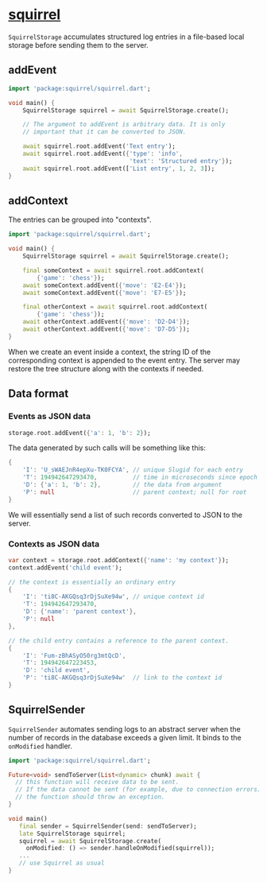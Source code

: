 # [squirrel](https://github.com/rtmigo/squirrel_dart)

`SquirrelStorage` accumulates structured log entries in a file-based local storage before sending them to the server.

## addEvent

```dart
import 'package:squirrel/squirrel.dart';

void main() {
    SquirrelStorage squirrel = await SquirrelStorage.create();

    // The argument to addEvent is arbitrary data. It is only 
    // important that it can be converted to JSON.

    await squirrel.root.addEvent('Text entry');
    await squirrel.root.addEvent({'type': 'info', 
                                  'text': 'Structured entry'});
    await squirrel.root.addEvent(['List entry', 1, 2, 3]);
}
```

## addContext

The entries can be grouped into "contexts".

```dart
import 'package:squirrel/squirrel.dart';

void main() {
    SquirrelStorage squirrel = await SquirrelStorage.create();

    final someContext = await squirrel.root.addContext(
        {'game': 'chess'});
    await someContext.addEvent({'move': 'E2-E4'});
    await someContext.addEvent({'move': 'E7-E5'});

    final otherContext = await squirrel.root.addContext(
        {'game': 'chess'});
    await otherContext.addEvent({'move': 'D2-D4'});
    await otherContext.addEvent({'move': 'D7-D5'});
}
```

When we create an event inside a context, the string ID of the corresponding context is appended to the event entry. The server may restore the tree structure along with the contexts if needed.

## Data format

### Events as JSON data

```dart
storage.root.addEvent({'a': 1, 'b': 2});
```

The data generated by such calls will be something like this:

```dart
{
    'I': 'U_sWAEJnR4epXu-TK0FCYA', // unique Slugid for each entry
    'T': 194942647293470,          // time in microseconds since epoch UTC
    'D': {'a': 1, 'b': 2},         // the data from argument
    'P': null                      // parent context; null for root
}
```

We will essentially send a list of such records converted to JSON to the server.

### Contexts as JSON data

```dart
var context = storage.root.addContext({'name': 'my context'});
context.addEvent('child event');
```

```dart
// the context is essentially an ordinary entry
{
    'I': 'ti8C-AKGQsq3rDjSuXe94w', // unique context id
    'T': 194942647293470,
    'D': {'name': 'parent context'},
    'P': null
},

// the child entry contains a reference to the parent context.
{
    'I': 'Fum-zBhASyO50rg3mtQcD',
    'T': 194942647223453,
    'D': 'child event',
    'P': 'ti8C-AKGQsq3rDjSuXe94w'  // link to the context id
}
```

## SquirrelSender

`SquirrelSender` automates sending logs to an abstract server when the number of records in the database exceeds a given limit. It binds to the `onModified` handler.

```dart
import 'package:squirrel/squirrel.dart';

Future<void> sendToServer(List<dynamic> chunk) await {
  // this function will receive data to be sent.
  // If the data cannot be sent (for example, due to connection errors),
  // the function should throw an exception.
}

void main()
   final sender = SquirrelSender(send: sendToServer);
   late SquirrelStorage squirrel;
   squirrel = await SquirrelStorage.create(
     onModified: () => sender.handleOnModified(squirrel));
   ...
   // use Squirrel as usual
}
```
